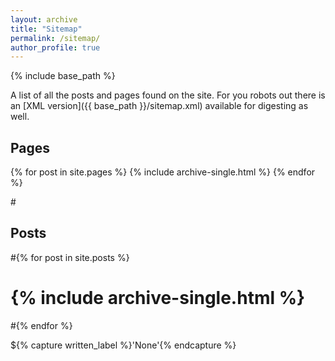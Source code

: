 ```yaml
---
layout: archive
title: "Sitemap"
permalink: /sitemap/
author_profile: true
---
```


{% include base_path %}

A list of all the posts and pages found on the site. For you robots out there is an [XML version]({{ base_path }}/sitemap.xml) available for digesting as well.

<h2>Pages</h2>
{% for post in site.pages %}
  {% include archive-single.html %}
{% endfor %}

#<h2>Posts</h2>
#{% for post in site.posts %}
#  {% include archive-single.html %}
#{% endfor %}

${% capture written_label %}'None'{% endcapture %}
